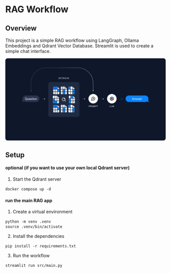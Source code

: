# RAG Workflow

## Overview

This project is a simple RAG workflow using LangGraph, Ollama Embeddings and Qdrant Vector Database.
Streamlit is used to create a simple chat interface.

![](https://github.com/hamsar4j/rag-workflow/blob/main/assets/rag_retrieval.png)

## Setup

#### optional (if you want to use your own local Qdrant server)

1. Start the Qdrant server

```console
docker compose up -d
```

#### run the main RAG app

1. Create a virtual environment

```console
python -m venv .venv
source .venv/bin/activate
```

2. Install the dependencies

```console
pip install -r requirements.txt
```

3. Run the workflow

```console
streamlit run src/main.py
```

